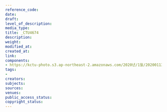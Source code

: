 ```yaml
---
reference_code: 
date: 
draft: 
level_of_description: 
media_type: 
title: _CTU4674
description: 
weight: 
modified_at: 
created_at: 
link: 
components:
- https://kctu-photo.s3.ap-northeast-2.amazonaws.com/2020년/1월/20200113_문중원+열사+상여+청와대+행진+7일차/_CTU4674.jpg
tags:
- 
creators: 
subjects: 
sources: 
venues: 
public_access_status: 
copyright_status: 
---
```

